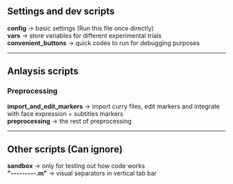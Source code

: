 ## Settings and dev scripts  
**config**                  -> basic settings (Run this file once directly)  
**vars**                    -> store variables for different experimental trials  
**convenient_buttons**      -> quick codes to run for debugging purposes  

---
## Anlaysis scripts  
### Preprocessing  
**import_and_edit_markers** -> import curry files, edit markers and integrate with face expression + subtitles markers  
**preprocessing**           -> the rest of preprocessing  

---
## Other scripts (Can ignore)  
**sandbox**                 -> only for testing out how code works  
**"---------.m"**           -> visual separators in vertical tab bar  